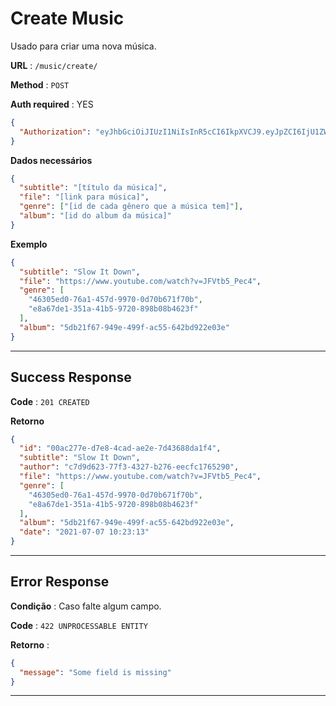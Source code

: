 # Create Music

Usado para criar uma nova música.

**URL** : `/music/create/`

**Method** : `POST`

**Auth required** : YES

```json
{
  "Authorization": "eyJhbGciOiJIUzI1NiIsInR5cCI6IkpXVCJ9.eyJpZCI6IjU1ZWFhOTI4LWY2ZDctNDMwMi1iNGY5LWE5NWU1Y2E3ZTc5MyIsImlhdCI6MTYyNDEzMDE5MywiZXhwIjoxNjI0MjE2NTkzfQ.Cxh1y1LMcTqcj3MJ3qKPiy0wI2NffjrY5JMsTZtOq8o"
}
```

**Dados necessários**

```json
{
  "subtitle": "[título da música]",
  "file": "[link para música]",
  "genre": ["[id de cada gênero que a música tem]"],
  "album": "[id do album da música]"
}
```

**Exemplo**

```json
{
  "subtitle": "Slow It Down",
  "file": "https://www.youtube.com/watch?v=JFVtb5_Pec4",
  "genre": [
    "46305ed0-76a1-457d-9970-0d70b671f70b",
    "e8a67de1-351a-41b5-9720-898b08b4623f"
  ],
  "album": "5db21f67-949e-499f-ac55-642bd922e03e"
}
```

---

## Success Response

**Code** : `201 CREATED`

**Retorno**

```json
{
  "id": "00ac277e-d7e8-4cad-ae2e-7d43688da1f4",
  "subtitle": "Slow It Down",
  "author": "c7d9d623-77f3-4327-b276-eecfc1765290",
  "file": "https://www.youtube.com/watch?v=JFVtb5_Pec4",
  "genre": [
    "46305ed0-76a1-457d-9970-0d70b671f70b",
    "e8a67de1-351a-41b5-9720-898b08b4623f"
  ],
  "album": "5db21f67-949e-499f-ac55-642bd922e03e",
  "date": "2021-07-07 10:23:13"
}
```

---

## Error Response

**Condição** : Caso falte algum campo.

**Code** : `422 UNPROCESSABLE ENTITY`

**Retorno** :

```json
{
  "message": "Some field is missing"
}
```

---
